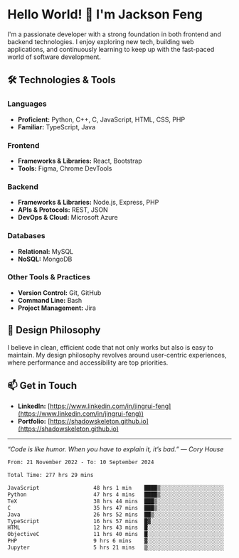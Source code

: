 # Hello World! 👋 I'm Jackson Feng

I'm a passionate developer with a strong foundation in both frontend and backend technologies. I enjoy exploring new tech, building web applications, and continuously learning to keep up with the fast-paced world of software development.

## 🛠 Technologies & Tools

### Languages
- **Proficient:** Python, C++, C, JavaScript, HTML, CSS, PHP
- **Familiar:** TypeScript, Java

### Frontend
- **Frameworks & Libraries:** React, Bootstrap
- **Tools:** Figma, Chrome DevTools

### Backend
- **Frameworks & Libraries:** Node.js, Express, PHP
- **APIs & Protocols:** REST, JSON
- **DevOps & Cloud:** Microsoft Azure

### Databases
- **Relational:** MySQL
- **NoSQL:** MongoDB

### Other Tools & Practices
- **Version Control:** Git, GitHub
- **Command Line:** Bash
- **Project Management:** Jira


## 🎨 Design Philosophy

I believe in clean, efficient code that not only works but also is easy to maintain. My design philosophy revolves around user-centric experiences, where performance and accessibility are top priorities.

## 📫 Get in Touch

- **LinkedIn:** [https://www.linkedin.com/in/jingrui-feng](https://www.linkedin.com/in/jingrui-feng))
- **Portfolio:** [https://shadowskeleton.github.io](https://shadowskeleton.github.io)

---

*“Code is like humor. When you have to explain it, it’s bad.” — Cory House*



<!--START_SECTION:waka-->

```txt
From: 21 November 2022 - To: 10 September 2024

Total Time: 277 hrs 29 mins

JavaScript                 48 hrs 1 min    ████▒░░░░░░░░░░░░░░░░░░░░   17.30 %
Python                     47 hrs 4 mins   ████▒░░░░░░░░░░░░░░░░░░░░   16.97 %
TeX                        38 hrs 44 mins  ███▒░░░░░░░░░░░░░░░░░░░░░   13.96 %
C                          35 hrs 47 mins  ███▒░░░░░░░░░░░░░░░░░░░░░   12.90 %
Java                       26 hrs 52 mins  ██▒░░░░░░░░░░░░░░░░░░░░░░   09.69 %
TypeScript                 16 hrs 57 mins  █▓░░░░░░░░░░░░░░░░░░░░░░░   06.11 %
HTML                       12 hrs 43 mins  █░░░░░░░░░░░░░░░░░░░░░░░░   04.59 %
ObjectiveC                 11 hrs 40 mins  █░░░░░░░░░░░░░░░░░░░░░░░░   04.21 %
PHP                        9 hrs 6 mins    ▓░░░░░░░░░░░░░░░░░░░░░░░░   03.28 %
Jupyter                    5 hrs 21 mins   ▒░░░░░░░░░░░░░░░░░░░░░░░░   01.93 %
```

<!--END_SECTION:waka-->

